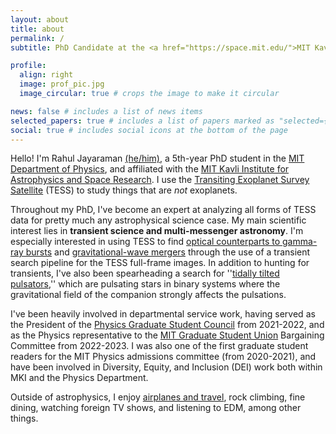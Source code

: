 ```yaml
---
layout: about
title: about
permalink: /
subtitle: PhD Candidate at the <a href="https://space.mit.edu/">MIT Kavli Institute for Astrophysics and Space Research</a>

profile:
  align: right
  image: prof_pic.jpg
  image_circular: true # crops the image to make it circular

news: false # includes a list of news items
selected_papers: true # includes a list of papers marked as "selected={true}"
social: true # includes social icons at the bottom of the page
---
```


Hello! I'm Rahul Jayaraman <a href="https://pronouns.org/what-and-why">(he/him)</a>, a 5th-year PhD student in the <a href="https://physics.mit.edu/">MIT Department of Physics</a>, and affiliated
with the <a href="https://space.mit.edu/">MIT Kavli Institute for Astrophysics and Space Research</a>. I use the
<a href="tess.mit.edu">Transiting Exoplanet Survey Satellite</a> (TESS) to study things that are <i>not</i> exoplanets. 

Throughout my PhD, I've become an expert at analyzing all forms of TESS data for pretty much any astrophysical science case.
My main scientific interest lies in <b>transient science and multi-messenger astronomy</b>. I'm especially interested in using TESS
to find <a href="https://arxiv.org/abs/2308.05148">optical counterparts to gamma-ray bursts</a> and 
<a href="https://arxiv.org/abs/2302.04881">gravitational-wave mergers</a> through the use of a transient search 
pipeline for the TESS full-frame images. In addition to hunting for transients, I've 
also been spearheading a search for ''<a href="https://arxiv.org/abs/2201.01722">tidally tilted pulsators</a>,'' which are pulsating stars in binary systems where
the gravitational field of the companion strongly affects the pulsations.

I've been heavily involved in departmental service work, having served as the President of the <a href="https://physics-gsc.scripts.mit.edu/home/">Physics
Graduate Student Council</a> from 2021-2022, and as the Physics representative to the <a href="https://mitgsu.org/">MIT Graduate Student Union</a> Bargaining Committee
from 2022-2023. I was also one of the first graduate student readers for the MIT Physics admissions committee (from 2020-2021),
and have been involved in Diversity, Equity, and Inclusion (DEI) work both within MKI and the Physics Department.

Outside of astrophysics, I enjoy <a href="https://my.flightradar24.com/ririfan1">airplanes 
and travel</a>, rock climbing, fine dining, watching foreign TV shows, and listening 
to EDM, among other things.